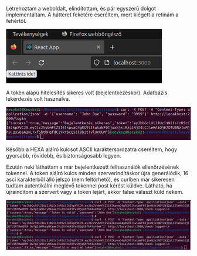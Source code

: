 Létrehoztam a weboldalt, elindítottam, és pár egyszerű dolgot implementáltam. A hátteret feketére cseréltem, mert kiégett a retinám a fehértől.

![](../kepek/tomtest1.png)

A token alapú hitelesítés sikeres volt (bejelentkezéskor).
Adatbázis lekérdezés volt használva.

![](../kepek/tomtest2.png)

Később a HEXA aláíró kulcsot ASCII karaktersorozatra cseréltem, hogy gyorsabb, rövidebb, és biztonságosabb legyen.

Ezután neki láthattam a már bejelentkezett felhasználók ellenőrzésének tokennel.
A token aláíró kulcs minden szerverindításkor újra generálódik, 16 asci karakterből álló jelszó (nem feltörhető), és curlben már sikeresen tudtam autentikálni meglévő tokennel post kérést küldve.
Látható, ha újraindítom a szervert vagy a token lejárt, akkor false választ küld nekem.

![](../kepek/tomtest3.png)
